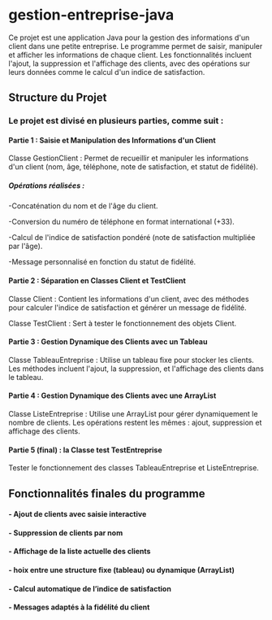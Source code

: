 # gestion-entreprise-java

Ce projet est une application Java pour la gestion des informations d'un client dans une petite entreprise. Le programme permet de saisir, manipuler et afficher les informations de chaque client. Les fonctionnalités incluent l'ajout, la suppression et l'affichage des clients, avec des opérations sur leurs données comme le calcul d'un indice de satisfaction.

## Structure du Projet

### Le projet est divisé en plusieurs parties, comme suit :

#### Partie 1 : Saisie et Manipulation des Informations d'un Client
Classe GestionClient : Permet de recueillir et manipuler les informations d'un client (nom, âge, téléphone, note de satisfaction, et statut de fidélité).
##### Opérations réalisées :
-Concaténation du nom et de l'âge du client.

-Conversion du numéro de téléphone en format international (+33).

-Calcul de l'indice de satisfaction pondéré (note de satisfaction multipliée par l'âge).

-Message personnalisé en fonction du statut de fidélité.

#### Partie 2 : Séparation en Classes Client et TestClient
Classe Client : Contient les informations d'un client, avec des méthodes pour calculer l'indice de satisfaction et générer un message de fidélité.

Classe TestClient : Sert à tester le fonctionnement des objets Client.

#### Partie 3 : Gestion Dynamique des Clients avec un Tableau
Classe TableauEntreprise : Utilise un tableau fixe pour stocker les clients. Les méthodes incluent l'ajout, la suppression, et l'affichage des clients dans le tableau.

#### Partie 4 : Gestion Dynamique des Clients avec une ArrayList
Classe ListeEntreprise : Utilise une ArrayList pour gérer dynamiquement le nombre de clients. Les opérations restent les mêmes : ajout, suppression et affichage des clients.

#### Partie 5 (final) : la Classe test TestEntreprise
Tester le fonctionnement des classes TableauEntreprise et ListeEntreprise.

## Fonctionnalités finales du programme

#### - Ajout de clients avec saisie interactive
#### - Suppression de clients par nom
#### - Affichage de la liste actuelle des clients
#### - hoix entre une structure fixe (tableau) ou dynamique (ArrayList)
#### - Calcul automatique de l’indice de satisfaction
#### - Messages adaptés à la fidélité du client
